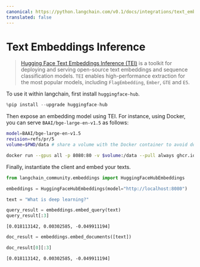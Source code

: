 ```yaml
---
canonical: https://python.langchain.com/v0.1/docs/integrations/text_embedding/text_embeddings_inference
translated: false
---
```


# Text Embeddings Inference

>[Hugging Face Text Embeddings Inference (TEI)](https://huggingface.co/docs/text-embeddings-inference/index) is a toolkit for deploying and serving open-source
> text embeddings and sequence classification models. `TEI` enables high-performance extraction for the most popular models,
>including `FlagEmbedding`, `Ember`, `GTE` and `E5`.

To use it within langchain, first install `huggingface-hub`.

```python
%pip install --upgrade huggingface-hub
```

Then expose an embedding model using TEI. For instance, using Docker, you can serve `BAAI/bge-large-en-v1.5` as follows:

```bash
model=BAAI/bge-large-en-v1.5
revision=refs/pr/5
volume=$PWD/data # share a volume with the Docker container to avoid downloading weights every run

docker run --gpus all -p 8080:80 -v $volume:/data --pull always ghcr.io/huggingface/text-embeddings-inference:0.6 --model-id $model --revision $revision
```

Finally, instantiate the client and embed your texts.

```python
from langchain_community.embeddings import HuggingFaceHubEmbeddings
```

```python
embeddings = HuggingFaceHubEmbeddings(model="http://localhost:8080")
```

```python
text = "What is deep learning?"
```

```python
query_result = embeddings.embed_query(text)
query_result[:3]
```

```output
[0.018113142, 0.00302585, -0.049911194]
```

```python
doc_result = embeddings.embed_documents([text])
```

```python
doc_result[0][:3]
```

```output
[0.018113142, 0.00302585, -0.049911194]
```